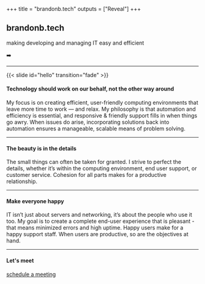 +++
title = "brandonb.tech"
outputs = ["Reveal"]
+++

## brandonb.tech

making developing and managing IT easy and efficient

➡️

---

{{< slide id="hello" transition="fade" >}}

#### Technology should work on our behalf, not the other way around

My focus is on creating efficient, user-friendly computing environments that leave more time to work — and relax.  My philosophy is that automation and efficiency is essential, and responsive & friendly support fills in when things go awry.  When issues do arise, incorporating solutions back into automation ensures a manageable, scalable means of problem solving.

---

#### The beauty is in the details

The small things can often be taken for granted.  I strive to perfect the details, whether it’s within the computing environment, end user support, or customer service.  Cohesion for all parts makes for a productive relationship.

---

#### Make everyone happy

IT isn’t just about servers and networking, it’s about the people who use it too.  My goal is to create a complete end-user experience that is pleasant - that means minimized errors and high uptime.  Happy users make for a happy support staff.  When users are productive, so are the objectives at hand.

---

#### Let's meet

[schedule a meeting](https://cal.com/brandonb.tech)


<!-- Start of brandonb Zendesk Widget script -->
<script id="ze-snippet" src="https://static.zdassets.com/ekr/snippet.js?key=7f79bcb7-98bf-413d-b7cd-9c97d3644c37"> </script>
<!-- End of brandonb Zendesk Widget script -->